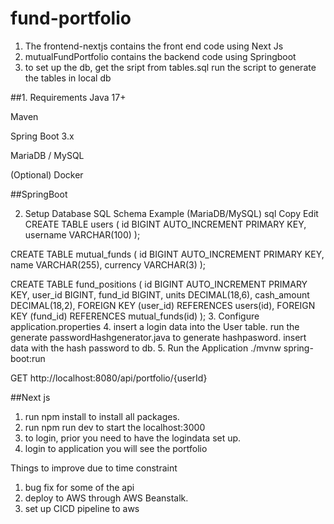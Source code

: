 # fund-portfolio

1. The frontend-nextjs contains the front end code using Next Js
2. mutualFundPortfolio contains the backend code using Springboot
3. to set up the db, get the sript from tables.sql run the script to generate the tables in local db

 ##1. Requirements
Java 17+

Maven

Spring Boot 3.x

MariaDB / MySQL

(Optional) Docker

##SpringBoot

 2. Setup Database
 SQL Schema Example (MariaDB/MySQL)
sql
Copy
Edit
CREATE TABLE users (
  id BIGINT AUTO_INCREMENT PRIMARY KEY,
  username VARCHAR(100)
);

CREATE TABLE mutual_funds (
  id BIGINT AUTO_INCREMENT PRIMARY KEY,
  name VARCHAR(255),
  currency VARCHAR(3)
);

CREATE TABLE fund_positions (
  id BIGINT AUTO_INCREMENT PRIMARY KEY,
  user_id BIGINT,
  fund_id BIGINT,
  units DECIMAL(18,6),
  cash_amount DECIMAL(18,2),
  FOREIGN KEY (user_id) REFERENCES users(id),
  FOREIGN KEY (fund_id) REFERENCES mutual_funds(id)
);
3. Configure application.properties
4. insert a login data into the User table. run the generate passwordHashgenerator.java to generate hashpasword. insert data with the hash password to db.
5. Run the Application
./mvnw spring-boot:run

GET http://localhost:8080/api/portfolio/{userId}

##Next js

1. run npm install to install all packages.
2. run npm run dev to start the localhost:3000
3. to login, prior you need to have the logindata set up.
4. login to application you will see the portfolio


Things to improve due to time constraint
1. bug fix for some of the api
2. deploy to AWS through AWS Beanstalk.
3. set up CICD pipeline to aws
   



